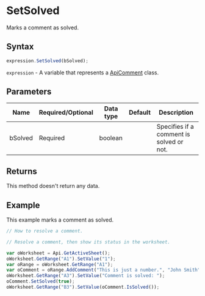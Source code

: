 # SetSolved

Marks a comment as solved.

## Syntax

```javascript
expression.SetSolved(bSolved);
```

`expression` - A variable that represents a [ApiComment](../ApiComment.md) class.

## Parameters

| **Name** | **Required/Optional** | **Data type** | **Default** | **Description** |
| ------------- | ------------- | ------------- | ------------- | ------------- |
| bSolved | Required | boolean |  | Specifies if a comment is solved or not. |

## Returns

This method doesn't return any data.

## Example

This example marks a comment as solved.

```javascript editor-xlsx
// How to resolve a comment.

// Resolve a comment, then show its status in the worksheet.

var oWorksheet = Api.GetActiveSheet();
oWorksheet.GetRange("A1").SetValue("1");
var oRange = oWorksheet.GetRange("A1");
var oComment = oRange.AddComment("This is just a number.", "John Smith");
oWorksheet.GetRange("A3").SetValue("Comment is solved: ");
oComment.SetSolved(true);
oWorksheet.GetRange("B3").SetValue(oComment.IsSolved());
```
